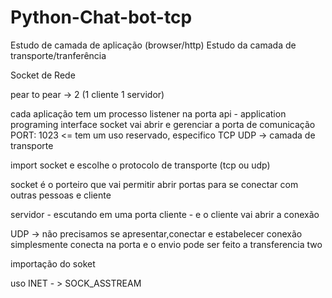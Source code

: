 # Python-Chat-bot-tcp

Estudo de camada de aplicação (browser/http)
Estudo da camada de transporte/tranferência

Socket de Rede

pear to pear -> 2 (1 cliente 1 servidor)

cada aplicação tem um processo
listener na porta
api - application programing interface
socket vai abrir e gerenciar a porta de comunicação
PORT: 1023 <= tem um uso reservado, especifico
TCP UDP -> camada de transporte

import socket e escolhe o protocolo de transporte (tcp ou udp)

socket é o porteiro que vai permitir abrir portas para se conectar com 
outras pessoas e cliente

servidor - escutando em uma porta
cliente - e o cliente vai abrir a conexão

UDP -> não precisamos se apresentar,conectar e estabelecer conexão
simplesmente conecta na porta e o envio pode ser feito a transferencia
two 

importação do soket

uso INET - > 
SOCK_ASSTREAM